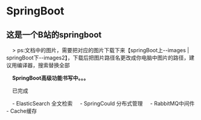# SpringBoot
## 这是一个B站的springboot
     > ps:文档中的图片，需要把对应的图片下载下来【springBoot上--images | springBoot下--images2】，下载后把图片路径名更改成你电脑中图片的路径，建议用编译器，搜索替换全部 
     
     **SpringBoot高级功能书写中。。。**
     
     已完成
     
     - ElasticSearch 全文检索
     - SpringCould 分布式管理
     - RabbitMQ中间件
     - Cache缓存
